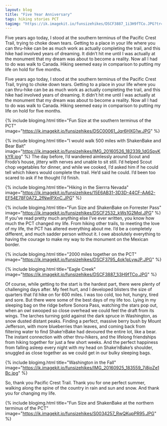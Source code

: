 ```yaml
---
layout: blog
title: "Five Year Anniversary"
tags: hiking stories PCT
tagimg: "https://ik.imagekit.io/funsizehikes/DSCF3887_1i3H9fTCo.JPG?tr=w-320"
---
```


Five years ago today, I stood at the southern terminus of the Pacific Crest Trail, trying to choke down tears. Getting to a place in your life where you can thru-hike can be as much work as actually completing the trail, and this hike had involved years of dreaming. It didn’t hit me until I was actually at the monument that my dream was about to become a reality. Now all I had to do was walk to Canada. Hiking seemed easy in comparison to putting my life on hold for five months.


Five years ago today, I stood at the southern terminus of the Pacific Crest Trail, trying to choke down tears. Getting to a place in your life where you can thru-hike can be as much work as actually completing the trail, and this hike had involved years of dreaming. It didn’t hit me until I was actually at the monument that my dream was about to become a reality. Now all I had to do was walk to Canada. Hiking seemed easy in comparison to putting my life on hold for five months.

{% include blogimg.html
 title="Fun Size at the southern terminus of the PCT"
 image="https://ik.imagekit.io/funsizehikes/DSC00061_Jqr6HXG1w.JPG"
%}

{% include blogimg.html
 title="I would walk 500 miles with ShakenBake and Bear Bait"
 image="https://ik.imagekit.io/funsizehikes/IMG_20160526_182339_1dGSpyKkYR.jpg"
%}
The day before, I’d wandered aimlessly around Scout and Frodo’s house, jittery with nerves and unable to sit still. I’d helped Scout chop vegetables for dinner, and while we cooked, I’d asked him if he could tell which hikers would complete the trail. He’d said he could. I’d been too scared to ask if he thought I’d finish.

{% include blogimg.html
 title="Hiking in the Sierrra Nevada"
 image="https://ik.imagekit.io/funsizehikes/15E6AB31-3D3D-44CF-AA62-EF54E78F0A72_2fNwlPXnC.JPG"
%}

{% include blogimg.html
 title="Fun Size and ShakenBake on Forrester Pass"
 image="https://ik.imagekit.io/funsizehikes/DSCF2532_kWs1G2Mql.JPG"
%}
If you’ve read pretty much anything else I’ve ever written, you know how much the PCT changed my life. From hiking other trails, to meeting the love of my life, the PCT has altered everything about me. I’d be a completely different, and much sadder person without it. I owe absolutely everything to having the courage to make my way to the monument on the Mexican border. 

{% include blogimg.html
 title="2000 miles together on the PCT"
 image="https://ik.imagekit.io/funsizehikes/DSCF3795_4ok1pLywJP.JPG"
%}

{% include blogimg.html
 title="Eagle Creek"
 image="https://ik.imagekit.io/funsizehikes/DSCF3887_1i3H9fTCo.JPG"
%}

Of course, while getting to the start is the hardest part, there were plenty of challenging days after. My feet hurt, and I developed blisters the size of quarters that I’d hike on for 600 miles. I was too cold, too hot, hungry, tired and sore. But there were some of the best days of my life too. Lying in my sleeping bag on the ridge before Sonora Pass, watching the stars pop out, when an owl swooped so close overhead we could feel the draft from its wings. The larches turning gold against the dark spruce in Washington, as snow dusted distant peaks. Finding a perfect, massive berry bush by Mount Jefferson, with more blueberries than leaves, and coming back from filtering water to find Shake’nBake had devoured the entire lot, like a bear. The instant connection with other thru-hikers, and the lifelong friendships from hiking together for just a few short weeks. And the perfect happiness from falling asleep every night with my head on Shake’nBake’s shoulder, snuggled as close together as we could get in our bulky sleeping bags. 

{% include blogimg.html
 title="Washington in the Fall"
 image="https://ik.imagekit.io/funsizehikes/IMG_20160925_183559_7j8joZe1Bc.jpg"
%}

So, thank you Pacific Crest Trail. Thank you for one perfect summer, walking along the spine of the country in rain and sun and snow. And thank you for changing my life.

{% include blogimg.html
 title="Fun Size and ShakenBake at the northern terminus of the PCT"
 image="https://ik.imagekit.io/funsizehikes/S0034257_RwQKupPR95.JPG"
%}
